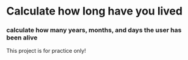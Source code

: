 # Calculate how long have you lived
### calculate how many years, months, and days the user has been alive
This project is for practice only!